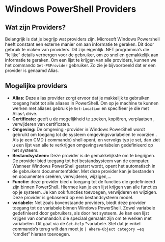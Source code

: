 # Windows PowerShell Providers
## Wat zijn Providers?
Belangrijk is dat je begrijp wat providers zijn. Microsoft Windows Powershell heeft constant een externe manier om aan informatie te geraken. Dit door gebruik te maken van providers. Dit zijn eigenlijk .NET programma’s die “lelijke” details verbergen voor de gebruiker, om zo snel en gemakkelijk aan informatie te geraken.  Om een lijst te krijgen van alle providers, kunnen we het commando `Get-PSProvider` gebruiker. Zo zie je bijvoorbeeld dat er een provider is genaamd Alias. 
## Mogelijke providers
- **Alias:** Deze alias provider zorgt ervoor dat je makkelijk te gebruiken toegang hebt tot alle aliases in PowerShell.  Om op je machine te kunnen werken met aliases gebruik je `Set-Location` en specifieer je die met Alias:\ drive.
- **Certificate:** geeft u de mogelijkheid te zoeken, kopiëren, verplaatsen , verwijderen van certificaten.
- **Omgeving:**  De omgeving -provider in Windows PowerShell wordt gebruikt om toegang tot de systeem omgevingsvariabelen te voorzien . Als je een CMD ( commando) shell opent,  en vervolgs typ je set, dan ziet u een lijst van alle te verkrijgen omgevingsvariabelen gedefinieerd op het systeem.
- **Bestandsysteem:**  Deze provider is de gemakkelijkste om te begrijpen. De provider bied toegang tot het bestandsysteem van de computer. Wanneer Windows PowerShell gestart wordt, opent het automatisch in de gebruikers documentenfolder. Met deze provider kan je bestanden en documenten creëren, verwijderen, wijzigen,…
- **Functie:**  deze provider bied u toegang tot de functies die gedefinieerd zijn binnen PowerShell. Hiermee kan je een lijst krijgen van alle functies op je systeem. Je kan ook functies toevoegen, verwijderen en wijzigen. Deze provider is gebaseerd op een bestandsysteem model. 
- **variabele:** Net zoals bovenstaande providers, biedt deze provider toegang tot de variabele binnen Windows PowerShell. Zowel variabele gedefinieerd door gebruikers, als door het systeem. Je kan een lijst krijgen van commando’s die speciaal gemaakt zijn om te werken met variabelen. Dit gaat via de `Get-Help` *variabele.  Stel dat je enkel commando’s terug wilt dan moet je `| Where-Object category –eq` “cmdlet” hieraan toevoegen.
